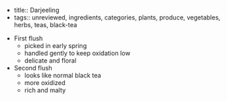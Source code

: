 - title:: Darjeeling
- tags:: unreviewed, ingredients, categories, plants, produce, vegetables, herbs, teas, black-tea

* First flush
	* picked in early spring
	* handled gently to keep oxidation low
	* delicate and floral
* Second flush
	* looks like normal black tea
	* more oxidized
	* rich and malty